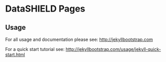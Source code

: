 # DataSHIELD Pages

## Usage

For all usage and documentation please see: <http://jekyllbootstrap.com>

For a quick start tutorial see: <http://jekyllbootstrap.com/usage/jekyll-quick-start.html>
